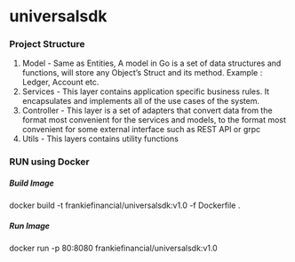 # universalsdk

### Project Structure

  1. Model - Same as Entities, A model in Go is a set of data structures and functions, will store any Object’s Struct and its method. Example : Ledger, Account etc.
  2. Services - This layer contains application specific business rules. It encapsulates and implements all of the use cases of the system.
  4. Controller - This layer is a set of adapters that convert data from the format most convenient for the services and models, to the format most convenient for some external interface such as REST API or grpc
  5. Utils  - This layers contains utility functions 
	
	

### RUN using Docker
##### Build Image
docker build -t frankiefinancial/universalsdk:v1.0 -f Dockerfile .
##### Run Image
docker run -p 80:8080 frankiefinancial/universalsdk:v1.0


	

  
